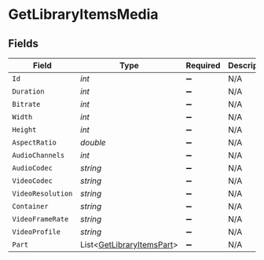# GetLibraryItemsMedia


## Fields

| Field                                                                     | Type                                                                      | Required                                                                  | Description                                                               | Example                                                                   |
| ------------------------------------------------------------------------- | ------------------------------------------------------------------------- | ------------------------------------------------------------------------- | ------------------------------------------------------------------------- | ------------------------------------------------------------------------- |
| `Id`                                                                      | *int*                                                                     | :heavy_minus_sign:                                                        | N/A                                                                       | 119534                                                                    |
| `Duration`                                                                | *int*                                                                     | :heavy_minus_sign:                                                        | N/A                                                                       | 11558112                                                                  |
| `Bitrate`                                                                 | *int*                                                                     | :heavy_minus_sign:                                                        | N/A                                                                       | 25025                                                                     |
| `Width`                                                                   | *int*                                                                     | :heavy_minus_sign:                                                        | N/A                                                                       | 3840                                                                      |
| `Height`                                                                  | *int*                                                                     | :heavy_minus_sign:                                                        | N/A                                                                       | 2072                                                                      |
| `AspectRatio`                                                             | *double*                                                                  | :heavy_minus_sign:                                                        | N/A                                                                       | 1.85                                                                      |
| `AudioChannels`                                                           | *int*                                                                     | :heavy_minus_sign:                                                        | N/A                                                                       | 6                                                                         |
| `AudioCodec`                                                              | *string*                                                                  | :heavy_minus_sign:                                                        | N/A                                                                       | eac3                                                                      |
| `VideoCodec`                                                              | *string*                                                                  | :heavy_minus_sign:                                                        | N/A                                                                       | hevc                                                                      |
| `VideoResolution`                                                         | *string*                                                                  | :heavy_minus_sign:                                                        | N/A                                                                       | 4k                                                                        |
| `Container`                                                               | *string*                                                                  | :heavy_minus_sign:                                                        | N/A                                                                       | mkv                                                                       |
| `VideoFrameRate`                                                          | *string*                                                                  | :heavy_minus_sign:                                                        | N/A                                                                       | 24p                                                                       |
| `VideoProfile`                                                            | *string*                                                                  | :heavy_minus_sign:                                                        | N/A                                                                       | main 10                                                                   |
| `Part`                                                                    | List<[GetLibraryItemsPart](../../Models/Requests/GetLibraryItemsPart.md)> | :heavy_minus_sign:                                                        | N/A                                                                       |                                                                           |